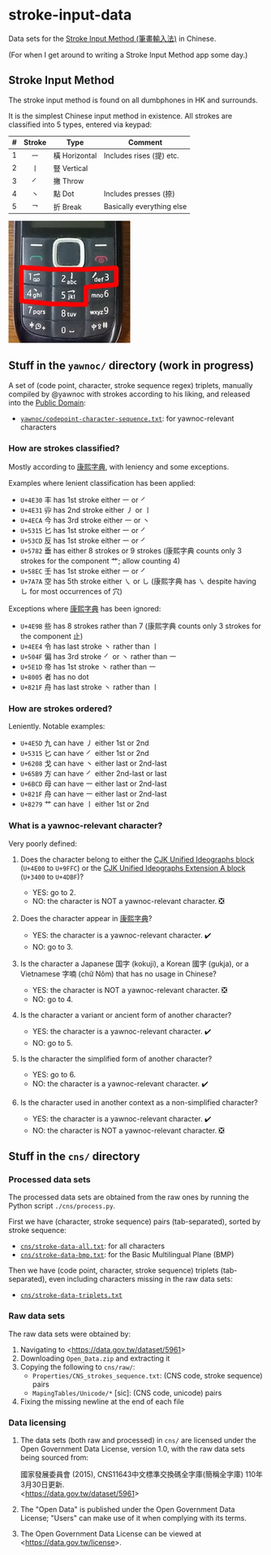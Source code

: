 # stroke-input-data

Data sets for the [Stroke Input Method (筆畫輸入法)] in Chinese.

(For when I get around to writing a Stroke Input Method app some day.)


## Stroke Input Method

The stroke input method is found on all dumbphones in HK and surrounds.

It is the simplest Chinese input method in existence.
All strokes are classified into 5 types, entered via keypad:

| \# | Stroke | Type | Comment |
| -: | :-: | - | - |
| 1 | ㇐ | 橫 Horizontal | Includes rises (提) etc. |
| 2 | ㇑ | 豎 Vertical | |
| 3 | ㇒ | 撇 Throw | |
| 4 | ㇔ | 點 Dot | Includes presses (捺) |
| 5 | ㇖ | 折 Break | Basically everything else |

![Picture of a dumbphone with stroke input method on keys 1 to 5.][dumbphone]

[Stroke Input Method (筆畫輸入法)]: https://zh.wikipedia.org/wiki/筆畫輸入法
[dumbphone]: dumbphone-stroke-input.jpg


## Stuff in the `yawnoc/` directory (work in progress)

A set of (code point, character, stroke sequence regex) triplets,
manually compiled by @yawnoc with strokes according to his liking,
and released into the [Public Domain]:

- [`yawnoc/codepoint-character-sequence.txt`]: for yawnoc-relevant characters

[Public Domain]: https://creativecommons.org/publicdomain/zero/1.0/
[`yawnoc/codepoint-character-sequence.txt`]:
  yawnoc/codepoint-character-sequence.txt


<!--
  CJK Strokes (Unicode block)
  <https://en.wikipedia.org/wiki/CJK_Strokes_(Unicode_block)>
  (`U+31C0` to `U+31E3`)
  ㇀㇁㇂㇃㇄㇅㇆㇇㇈㇉㇊㇋㇌㇍㇎㇏
  ㇐㇑㇒㇓㇔㇕㇖㇗㇘㇙㇚㇛㇜㇝㇞㇟
  ㇠㇡㇢㇣
-->

### How are strokes classified?

Mostly according to [康熙字典], with leniency and some exceptions.

Examples where lenient classification has been applied:

- `U+4E30` 丰 has 1st stroke either ㇐ or ㇒
- `U+4E31` 丱 has 2nd stroke either ㇓ or ㇑
- `U+4ECA` 今 has 3rd stroke either ㇐ or ㇔
- `U+5315` 匕 has 1st stroke either ㇐ or ㇒
- `U+53CD` 反 has 1st stroke either ㇐ or ㇒
- `U+5782` 垂 has either 8 strokes or 9 strokes
  (康熙字典 counts only 3 strokes for the component 艹; allow counting 4)
- `U+58EC` 壬 has 1st stroke either ㇐ or ㇒
- `U+7A7A` 空 has 5th stroke either ㇏ or ㇟
  (康熙字典 has ㇏ despite having ㇟ for most occurrences of 穴)

Exceptions where [康熙字典] has been ignored:

- `U+4E9B` 些 has 8 strokes rather than 7
  (康熙字典 counts only 3 strokes for the component 止)
- `U+4EE4` 令 has last stroke ㇔ rather than ㇑
- `U+504F` 偏 has 3rd stroke ㇒ or ㇔ rather than ㇐
- `U+5E1D` 帝 has 1st stroke ㇔ rather than ㇐
- `U+8005` 者 has no dot
- `U+821F` 舟 has last stroke ㇔ rather than ㇑


### How are strokes ordered?

Leniently. Notable examples:

- `U+4E5D` 九 can have ㇓ either 1st or 2nd
- `U+5315` 匕 can have ㇒ either 1st or 2nd
- `U+6208` 戈 can have ㇔ either last or 2nd-last
- `U+65B9` 方 can have ㇒ either 2nd-last or last
- `U+6BCD` 母 can have ㇐ either last or 2nd-last
- `U+821F` 舟 can have ㇐ either last or 2nd-last
- `U+8279` 艹 can have ㇑ either 1st or 2nd


### What is a yawnoc-relevant character?

Very poorly defined:

1. Does the character belong to either
   the [CJK Unified Ideographs block] (`U+4E00` to `U+9FFC`)
   or the [CJK Unified Ideographs Extension A block] (`U+3400` to `U+4DBF`)?
   - YES: go to 2.
   - NO: the character is NOT a yawnoc-relevant character. ❎

2. Does the character appear in [康熙字典]?
   - YES: the character is a yawnoc-relevant character. ✔️
   - NO: go to 3.

3. Is the character a Japanese 国字 (kokuji), a Korean 國字 (gukja),
   or a Vietnamese 字喃 (chữ Nôm) that has no usage in Chinese?
   - YES: the character is NOT a yawnoc-relevant character. ❎
   - NO: go to 4.

4. Is the character a variant or ancient form of another character?
   - YES: the character is a yawnoc-relevant character. ✔️
   - NO: go to 5.

5. Is the character the simplified form of another character?
   - YES: go to 6.
   - NO: the character is a yawnoc-relevant character. ✔️

6. Is the character used in another context as a non-simplified character?
   - YES: the character is a yawnoc-relevant character. ✔️
   - NO: the character is NOT a yawnoc-relevant character. ❎

[CJK Unified Ideographs block]:
  https://en.wikipedia.org/wiki/CJK_Unified_Ideographs_(Unicode_block)
[CJK Unified Ideographs Extension A block]:
  https://en.wikipedia.org/wiki/CJK_Unified_Ideographs_Extension_A
[康熙字典]: https://en.wikipedia.org/wiki/Kangxi_dictionary


## Stuff in the `cns/` directory


### Processed data sets

The processed data sets are obtained from the raw ones
by running the Python script `./cns/process.py`.

First we have (character, stroke sequence) pairs (tab-separated),
sorted by stroke sequence:

- [`cns/stroke-data-all.txt`]: for all characters
- [`cns/stroke-data-bmp.txt`]: for the Basic Multilingual Plane (BMP)

Then we have (code point, character, stroke sequence) triplets (tab-separated),
even including characters missing in the raw data sets:

- [`cns/stroke-data-triplets.txt`]

[`cns/stroke-data-all.txt`]: cns/stroke-data-all.txt
[`cns/stroke-data-bmp.txt`]: cns/stroke-data-bmp.txt
[`cns/stroke-data-triplets.txt`]: cns/stroke-data-triplets.txt


### Raw data sets

The raw data sets were obtained by:

1. Navigating to <<https://data.gov.tw/dataset/5961>>
2. Downloading `Open_Data.zip` and extracting it
3. Copying the following to `cns/raw/`:
   - `Properties/CNS_strokes_sequence.txt`: (CNS code, stroke sequence) pairs
   - `MapingTables/Unicode/*` [sic]: (CNS code, unicode) pairs
4. Fixing the missing newline at the end of each file


### Data licensing

1. The data sets (both raw and processed) in `cns/` are licensed
   under the Open Government Data License, version 1.0,
   with the raw data sets being sourced from:

   國家發展委員會 (2015), CNS11643中文標準交換碼全字庫(簡稱全字庫) 110年3月30日更新. <br>
   <<https://data.gov.tw/dataset/5961>>

2. The "Open Data" is published under the Open Government Data License;
   "Users" can make use of it when complying with its terms.

3. The Open Government Data License can be viewed
   at <<https://data.gov.tw/license>>.
